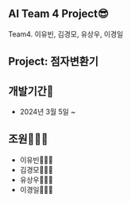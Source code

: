 ## AI Team 4 Project😎
Team4. 이유빈, 김경모, 유상우, 이경일

## Project: 점자변환기


## 개발기간📅
- 2024년 3월 5일 ~

## 조원👩‍👩‍👦
- 이유빈👩🏻‍🎓 
- 김경모👨🏻‍🎓 
- 유상우👨🏻‍🎓
- 이경일👨🏻‍🎓

 

